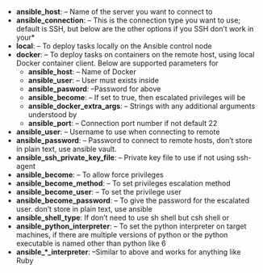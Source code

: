 



*  **ansible_host**: – Name of the server you want to connect to
*  **ansible_connection**: – This is the connection type you want to use; default is SSH, but below are the other options if you SSH don’t work in your*
*  **local**: – To deploy tasks locally on the Ansible control node
*  **docker**: – To deploy tasks on containers on the remote host, using local Docker container client. Below are supported parameters for
   *  **ansible_host**: – Name of Docker
   *   **ansible_user**: – User must exists inside
   *  **ansible_pasword**: –Password for above
   *  **ansible_become**: – If set to true, then escalated privileges will be
   *  **ansible_docker_extra_args**: – Strings with any additional arguments understood by
   *  **ansible_port**: – Connection port number if not default 22
*  **ansible_user**: – Username to use when connecting to remote
*  **ansible_password**: – Password to connect to remote hosts, don’t store in plain text, use ansible vault.
*  **ansible_ssh_private_key_file**: – Private key file to use if not using ssh-agent
*  **ansible_become**: – To allow force privileges
*  **ansible_become_method**: – To set privileges escalation method
*  **ansible_become_user**: – To set the privilege user
*  **ansible_become_password**: – To give the password for the escalated user. don’t store in plain text, use ansible
*  **ansible_shell_type**: If don’t need to use sh shell but csh shell or
*  **ansible_python_interpreter**: – To set the python interpreter on target machines, if there are multiple versions of python or the python executable is named other than python like 6
*  **ansible_*_interpreter**: –Similar to above and works for anything like Ruby

